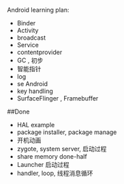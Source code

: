 

Android learning plan:


+ Binder
+ Activity
+ broadcast
+ Service
+ contentprovider
+ GC , 初步
+ 智能指针
+ log
+ se Android
+ key handling
+ SurfaceFlinger , Framebuffer


##Done
+ HAL example  
+ package installer, package manage
+ 开机动画   
+ zygote, system server, 启动过程
+ share memory  done-half
+ Launcher 启动过程
+ handler, loop, 线程消息循环
